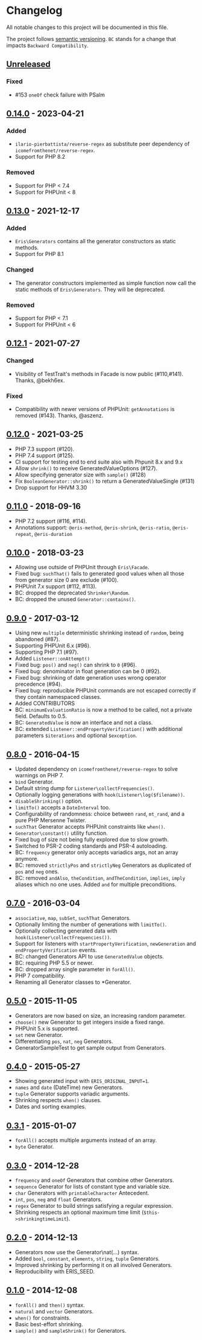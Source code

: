 # Changelog

All notable changes to this project will be documented in this file.

The project follows [semantic versioning](http://semver.org/). `BC` stands for a change that impacts `Backward Compatibility`.

## [Unreleased]

### Fixed
- #153 `oneOf` check failure with PSalm 

## [0.14.0] - 2023-04-21
### Added
* `ilario-pierbattista/reverse-regex` as substitute peer dependency of `icomefromthenet/reverse-regex`.
* Support for PHP 8.2
### Removed
* Support for PHP < 7.4
* Support for PHPUnit < 8

## [0.13.0] - 2021-12-17
### Added
* `Eris\Generators` contains all the generator constructors as static methods.
* Support for PHP 8.1
### Changed
* The generator constructors implemented as simple function now call the static methods of `Eris\Generators`. They will be deprecated.
### Removed
* Support for PHP < 7.1
* Support for PHPUnit < 6

## [0.12.1] - 2021-07-27
### Changed
* Visibility of TestTrait's methods in Facade is now public (#110,#141). Thanks, @bekh6ex.
### Fixed
* Compatibility with newer versions of PHPUnit: `getAnnotations` is removed (#143). Thanks, @aszenz.

## [0.12.0] - 2021-03-25

* PHP 7.3 support (#120).
* PHP 7.4 support (#125).
* CI support for testing end to end suite also with Phpunit 8.x and 9.x 
* Allow `shrink()` to receive GeneratedValueOptions (#127).
* Allow specifying generator size with `sample()` (#128)
* Fix `BooleanGenerator::shrink()` to return a GeneratedValueSingle (#131)
* Drop support for HHVM 3.30

## [0.11.0] - 2018-09-16

* PHP 7.2 support (#116, #114).
* Annotations support: `@eris-method`, `@eris-shrink`, `@eris-ratio`, `@eris-repeat`, `@eris-duration`

## [0.10.0] - 2018-03-23

* Allowing use outside of PHPUnit through `Eris\Facade`.
* Fixed bug: `suchThat()` fails to generated good values when all those from generator size 0 are exclude (#100).
* PHPUnit 7.x support (#112, #113).
* BC: dropped the deprecated `Shrinker\Random`.
* BC: dropped the unused `Generator::contains()`.

## [0.9.0] - 2017-03-12

* Using new `multiple` deterministic shrinking instead of `random`, being abandoned (#87).
* Supporting PHPUnit 6.x (#96).
* Supporting PHP 7.1 (#97).
* Added `Listener::onAttempt()`
* Fixed bug: `pos()` and `neg()` can shrink to `0` (#96).
* Fixed bug: denominator in float generation can be 0 (#92).
* Fixed bug: shrinking of date generation uses wrong operator precedence (#94).
* Fixed bug: reproducible PHPUnit commands are not escaped correctly if they contain namespaced classes.
* Added CONTRIBUTORS
* BC: `minimumEvaluationRatio` is now a method to be called, not a private field. Defaults to 0.5.
* BC: `GeneratedValue` is now an interface and not a class.
* BC: extended `Listener::endPropertyVerification()` with additional parameters `$iterations` and optional `$exception`.

## [0.8.0] - 2016-04-15

* Updated dependency on `icomefromthenet/reverse-regex` to solve warnings on PHP 7.
* `bind` Generator.
* Default string dump for `Listener\collectFrequencies()`.
* Optionally logging generations with `hook(Listener\log($filename))`.
* `disableShrinking()` option.
* `limitTo()` accepts a `DateInterval` too.
* Configurability of randomness: choice between `rand`, `mt_rand`, and a pure PHP Mersenne Twister.
* `suchThat` Generator accepts PHPUnit constraints like `when()`.
* `Generator\constant()` utility function.
* Fixed bug of size not being fully explored due to slow growth.
* Switched to PSR-2 coding standards and PSR-4 autoloading.
* BC: `frequency` generator only accepts variadics args, not an array anymore.
* BC: removed `strictlyPos` and `strictlyNeg` Generators as duplicated of `pos` and `neg` ones.
* BC: removed `andAlso`, `theCondition`, `andTheCondition`, `implies`, `imply` aliases which no one uses. Added `and` for multiple preconditions.

## [0.7.0] - 2016-03-04

* `associative`, `map`, `subSet`, `suchThat` Generators.
* Optionally limiting the number of generations with `limitTo()`.
* Optionally collecting generated data with `hook(Listener\collectFrequencies())`.
* Support for listeners with `startPropertyVerification`, `newGeneration` and `endPropertyVerification` events.
* BC: changed Generators API to use `GeneratedValue` objects.
* BC: requiring PHP 5.5 or newer.
* BC: dropped array single parameter in `forAll()`.
* PHP 7 compatibility.
* Renaming all Generator classes to *Generator.

## [0.5.0] - 2015-11-05

* Generators are now based on size, an increasing random parameter.
* `choose()` new Generator to get integers inside a fixed range.
* PHPUnit 5.x is supported.
* `set` new Generator.
* Differentiating `pos`, `nat`, `neg` Generators.
* GeneratorSampleTest to get sample output from Generators.

## [0.4.0] - 2015-05-27

* Showing generated input with `ERIS_ORIGINAL_INPUT=1`.
* `names` and `date` (DateTime) new Generators.
* `tuple` Generator supports variadic arguments.
* Shrinking respects `when()` clauses.
* Dates and sorting examples.

## [0.3.1] - 2015-01-07

* `forAll()` accepts multiple arguments instead of an array.
* `byte` Generator.

## [0.3.0] - 2014-12-28

* `frequency` and `oneOf` Generators that combine other Generators. 
* `sequence` Generator for lists of constant type and variable size.
* `char` Generators with `printableCharacter` Antecedent.
* `int`, `pos`, `neg` and `float` Generators.
* `regex` Generator to build strings satisfying a regular expression.
* Shrinking respects an optional maximum time limit (`$this->shrinkingtimeLimit`).

## [0.2.0] - 2014-12-13

* Generators now use the Generator\nat(...) syntax.
* Added `bool`, `constant`, `elements`, `string`, `tuple` Generators.
* Improved shrinking by performing it on all involved Generators.
* Reproducibility with ERIS_SEED.

## [0.1.0] - 2014-12-08

* `forAll()` and `then()` syntax.
* `natural` and `vector` Generators.
* `when()` for constraints.
* Basic best-effort shrinking.
* `sample()` and `sampleShrink()` for Generators.

[Unreleased]: https://github.com/giorgiosironi/eris/compare/0.14.0...HEAD
[0.14.0]: https://github.com/giorgiosironi/eris/compare/0.13.0...0.14.0
[0.13.0]: https://github.com/giorgiosironi/eris/compare/0.12.1...0.13.0
[0.12.1]: https://github.com/giorgiosironi/eris/compare/0.12.0...0.12.1
[0.12.0]: https://github.com/giorgiosironi/eris/compare/0.11.0...0.12.0
[0.11.0]: https://github.com/giorgiosironi/eris/compare/0.10.0...0.11.0
[0.10.0]: https://github.com/giorgiosironi/eris/compare/0.9.0...0.10.0
[0.9.0]: https://github.com/giorgiosironi/eris/compare/0.8.0...0.9.0
[0.8.0]: https://github.com/giorgiosironi/eris/compare/0.7.0...0.8.0
[0.7.0]: https://github.com/giorgiosironi/eris/compare/0.5.0...0.7.0
[0.5.0]: https://github.com/giorgiosironi/eris/compare/0.4.0...0.5.0
[0.4.0]: https://github.com/giorgiosironi/eris/compare/0.3.1...0.4.0
[0.3.1]: https://github.com/giorgiosironi/eris/compare/0.3.0...0.3.1
[0.3.0]: https://github.com/giorgiosironi/eris/compare/0.2.0...0.3.0
[0.2.0]: https://github.com/giorgiosironi/eris/compare/0.1.0...0.2.0
[0.1.0]: https://github.com/giorgiosironi/eris/releases/0.1.0
